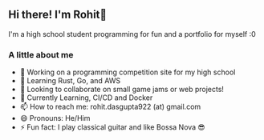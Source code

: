 ## Hi there! I'm Rohit👋
I'm a high school student programming for fun and a portfolio for myself :0
### A little about me
<!--
**rdg922/rdg922** is a ✨ _special_ ✨ repository because its `README.md` (this file) appears on your GitHub profile.

Here are some ideas to get you started:

-->

- 🔭 Working on a programming competition site for my high school 
- 🌱 Learning Rust, Go, and AWS
- 👯 Looking to collaborate on small game jams or web projects!
- 🤔 Currently Learning, CI/CD and Docker
- 📫 How to reach me: rohit.dasgupta922 (at) gmail.com
- 😄 Pronouns: He/Him
- ⚡ Fun fact: I play classical guitar and like Bossa Nova 😎
